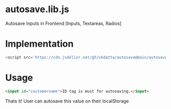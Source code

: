 # autosave.lib.js

Autosave Inputs in Frontend [Inputs, Textareas, Radios]

# Implementation

``` javascript
<script src='https://cdn.jsdelivr.net/gh/vkdatta/autosave@main/autosave.lib.js'/>
```

# Usage

``` HTML
<input id="customername">ID tag is must for autosaving.</input>
```
Thats it! User can autosave this value on their localStorage
